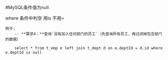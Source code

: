 #MySQL条件值为null

where 条件中判空 用is 不用=
```
例子:
	-- **需求4：**查询`没有加入任何部门的员工`（先查询所有员工，再过滤掉包含部门的数据）
	
	select * from t_emp e left join t_dept d on e.deptId = d.id where e.deptId is null

```
